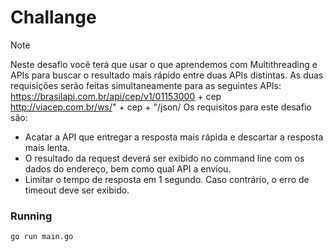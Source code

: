 # Challange

> [!Note]
>  Neste desafio você terá que usar o que aprendemos com Multithreading e APIs para buscar o resultado mais rápido entre
> duas APIs distintas.
> As duas requisições serão feitas simultaneamente para as seguintes APIs:
> https://brasilapi.com.br/api/cep/v1/01153000 + cep
> http://viacep.com.br/ws/" + cep + "/json/
> Os requisitos para este desafio são:
> - Acatar a API que entregar a resposta mais rápida e descartar a resposta mais lenta.
> - O resultado da request deverá ser exibido no command line com os dados do endereço, bem como qual API a enviou.
> - Limitar o tempo de resposta em 1 segundo. Caso contrário, o erro de timeout deve ser exibido.

### Running

```bash
go run main.go
```
